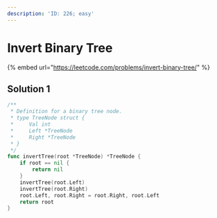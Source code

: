 ```yaml
---
description: 'ID: 226; easy'
---
```


# Invert Binary Tree

{% embed url="https://leetcode.com/problems/invert-binary-tree/" %}

## Solution 1

```go
/**
 * Definition for a binary tree node.
 * type TreeNode struct {
 *     Val int
 *     Left *TreeNode
 *     Right *TreeNode
 * }
 */
func invertTree(root *TreeNode) *TreeNode {
    if root == nil {
        return nil
    }
    invertTree(root.Left)
    invertTree(root.Right)
    root.Left, root.Right = root.Right, root.Left
    return root
}
```

